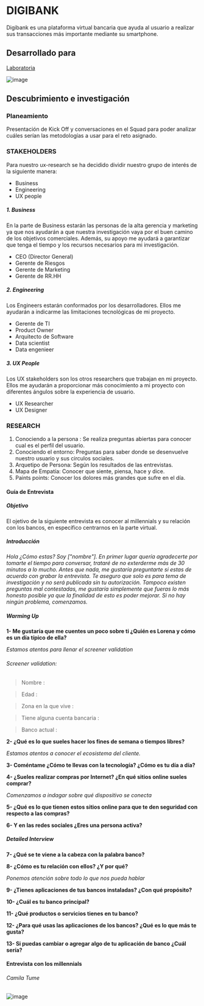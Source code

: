 # DIGIBANK 

Digibank es una plataforma virtual bancaria que ayuda al usuario a realizar sus transacciones más importante mediante su smartphone.

## Desarrollado para
[Laboratoria](http://laboratoria.la)

![image](https://user-images.githubusercontent.com/32310873/37055200-1c2e970a-214f-11e8-88b3-5c468d736d51.png)

## Descubrimiento e investigación

### Planeamiento

Presentación de Kick Off y conversaciones en el Squad para poder analizar cuáles serían las metodologías a usar para el reto asignado.

### STAKEHOLDERS

Para nuestro ux-research se ha decidido dividir nuestro grupo de interés de la siguiente manera: 

- Business
- Engineering
- UX people


##### 1. Business

En la parte de Business estarán las personas de la alta gerencia y marketing ya que nos ayudarán a que nuestra investigación vaya por el buen camino de los objetivos comerciales. Además, su apoyo me ayudará a garantizar que tenga el tiempo y los recursos necesarios para mi investigación.

- CEO (Director General)
- Gerente de Riesgos
- Gerente de Marketing
- Gerente de RR.HH

##### 2. Engineering

Los Engineers estarán conformados por los desarrolladores. Ellos me ayudarán a indicarme las limitaciones tecnológicas de mi proyecto.

- Gerente de TI
- Product Owner
- Arquitecto de Software
- Data scientist
- Data engenieer

##### 3. UX People

Los UX stakeholders son los otros researchers que trabajan en mi proyecto. Ellos me ayudarán a proporcionar más conocimiento a mi proyecto con diferentes ángulos sobre la experiencia de usuario.

- UX Researcher
- UX Designer

### RESEARCH

1. Conociendo a la persona : Se realiza preguntas abiertas para conocer cual es el perfil del usuario.
2. Conociendo el entorno: Preguntas para saber donde se desenvuelve nuestro usuario y sus circulos sociales.
3. Arquetipo de Persona: Según los resultados de las entrevistas.
4. Mapa de Empatía: Conocer que siente, piensa, hace y dice.
5. Paints points: Conocer los dolores más grandes que sufre en el día.


#### Guía de Entrevista

##### Objetivo

El ojetivo de la siguiente entrevista es conocer al millennials y su relación con los bancos, en específico centrarnos en la parte virtual.

##### Introducción

*Hola ¿Cómo estas? Soy ["nombre"]. En primer lugar quería agradecerte por tomarte el tiempo para conversar, trataré de no exterderme más de 30 minutos a lo mucho. Antes que nada, me gustaría preguntarte si estas de acuerdo con grabar la entrevista. Te aseguro que solo es para tema de investigación y no será publicada sin tu autorización. Tampoco existen preguntas mal contestadas, me gustaría simplemente que fueras lo más honesto posible ya que la finalidad de esto es poder mejorar. Si no hay ningún problema, comenzamos.*

##### Warming Up

**1- Me gustaría que me cuentes un poco sobre ti ¿Quién es Lorena y cómo es un día típico de ella?**

*Estamos atentos para llenar el screener validation*

###### Screener validation:
>Nombre :

>Edad :

>Zona en la que vive :

>Tiene alguna cuenta bancaria :

>Banco actual :

**2- ¿Qué es lo que sueles hacer los fines de semana o tiempos libres?**

*Estamos atentos a conocer el ecosistema del cliente.*

**3- Coméntame ¿Cómo te llevas con la tecnología? ¿Cómo es tu día a día?**

**4- ¿Sueles realizar compras por Internet? ¿En qué sitios online sueles comprar?**

*Comenzamos a indagar sobre qué dispositivo se conecta*

**5- ¿Qué es lo que tienen estos sitios online para que te den seguridad con respecto a las compras?**

**6- Y en las redes sociales ¿Eres una persona activa?**


##### Detailed Interview

**7- ¿Qué se te viene a la cabeza con la palabra banco?**

**8- ¿Cómo es tu relación con ellos? ¿Y por qué?**

*Ponemos atención sobre todo lo que nos pueda hablar*

**9- ¿Tienes aplicaciones de tus bancos instaladas? ¿Con qué propósito?**

**10- ¿Cuál es tu banco principal?**

**11- ¿Qué productos o servicios tienes en tu banco?**

**12- ¿Para qué usas las aplicaciones de los bancos? ¿Qué es lo que más te gusta?**

**13- Si puedas cambiar o agregar algo de tu aplicación de banco ¿Cuál sería?**


#### Entrevista con los millennials

###### Camila Tume

![image](https://user-images.githubusercontent.com/32310873/37059551-c465f09c-215b-11e8-8737-c802c4c1d6c6.png)



